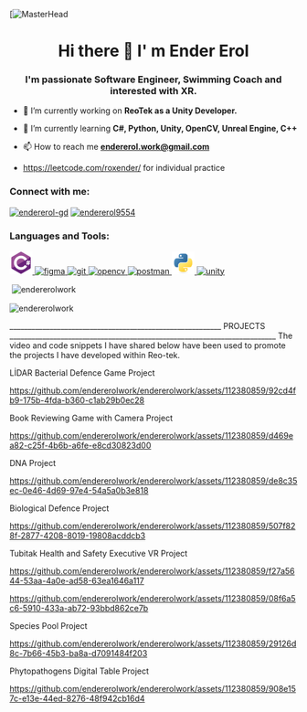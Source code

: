 
 [![MasterHead](https://dotnet.microsoft.com/static/images/games/unity/unity-engine-landscape-swimlane.png?v=qXuAEuTmn1teWmBipAskcg5IpW6Tn2fEunOIqAYui20)
<h1 align="center">Hi there 👋 I' m Ender Erol</h1>
<h3 align="center">I'm passionate Software Engineer, Swimming Coach and interested with XR.</h3>

- 🔭 I’m currently working on **ReoTek as a Unity Developer.**

- 🌱 I’m currently learning **C#, Python, Unity, OpenCV, Unreal Engine, C++**

- 📫 How to reach me **endererol.work@gmail.com**

- https://leetcode.com/roxender/ for individual practice

<h3 align="left">Connect with me:</h3>
<p align="left">
<a href="https://linkedin.com/in/endererol-gd" target="blank"><img align="center" src="https://raw.githubusercontent.com/rahuldkjain/github-profile-readme-generator/master/src/images/icons/Social/linked-in-alt.svg" alt="endererol-gd" height="30" width="40" /></a>
<a href="https://www.youtube.com/c/endererol9554" target="blank"><img align="center" src="https://raw.githubusercontent.com/rahuldkjain/github-profile-readme-generator/master/src/images/icons/Social/youtube.svg" alt="endererol9554" height="30" width="40" /></a>
</p>

<h3 align="left">Languages and Tools:</h3>
<p align="left"> <a href="https://www.w3schools.com/cs/" target="_blank" rel="noreferrer"> <img src="https://raw.githubusercontent.com/devicons/devicon/master/icons/csharp/csharp-original.svg" alt="csharp" width="40" height="40"/> </a> <a href="https://www.figma.com/" target="_blank" rel="noreferrer"> <img src="https://www.vectorlogo.zone/logos/figma/figma-icon.svg" alt="figma" width="40" height="40"/> </a> <a href="https://git-scm.com/" target="_blank" rel="noreferrer"> <img src="https://www.vectorlogo.zone/logos/git-scm/git-scm-icon.svg" alt="git" width="40" height="40"/> </a> <a href="https://opencv.org/" target="_blank" rel="noreferrer"> <img src="https://www.vectorlogo.zone/logos/opencv/opencv-icon.svg" alt="opencv" width="40" height="40"/> </a> <a href="https://postman.com" target="_blank" rel="noreferrer"> <img src="https://www.vectorlogo.zone/logos/getpostman/getpostman-icon.svg" alt="postman" width="40" height="40"/> </a> <a href="https://www.python.org" target="_blank" rel="noreferrer"> <img src="https://raw.githubusercontent.com/devicons/devicon/master/icons/python/python-original.svg" alt="python" width="40" height="40"/> </a> <a href="https://unity.com/" target="_blank" rel="noreferrer"> <img src="https://www.vectorlogo.zone/logos/unity3d/unity3d-icon.svg" alt="unity" width="40" height="40"/> </a> </p>


<p>&nbsp;<img align="center" src="https://github-readme-stats.vercel.app/api?username=endererolwork&show_icons=true&locale=en" alt="endererolwork" /></p>

<p><img align="center" src="https://github-readme-streak-stats.herokuapp.com/?user=endererolwork&" alt="endererolwork" /></p>


__________________________________________________________ PROJECTS _________________________________________________________________________
The video and code snippets I have shared below have been used to promote the projects I have developed within Reo-tek.

LİDAR Bacterial Defence Game Project

https://github.com/endererolwork/endererolwork/assets/112380859/92cd4fb9-175b-4fda-b360-c1ab29b0ec28

Book Reviewing Game with Camera Project

https://github.com/endererolwork/endererolwork/assets/112380859/d469ea82-c25f-4b6b-a6fe-e8cd30823d00

DNA Project

https://github.com/endererolwork/endererolwork/assets/112380859/de8c35ec-0e46-4d69-97e4-54a5a0b3e818


Biological Defence Project

https://github.com/endererolwork/endererolwork/assets/112380859/507f828f-2877-4208-8019-19808acddcb3


Tubitak Health and Safety Executive VR Project

https://github.com/endererolwork/endererolwork/assets/112380859/f27a5644-53aa-4a0e-ad58-63ea1646a117


https://github.com/endererolwork/endererolwork/assets/112380859/08f6a5c6-5910-433a-ab72-93bbd862ce7b

Species Pool Project

https://github.com/endererolwork/endererolwork/assets/112380859/29126d8c-7b66-45b3-ba8a-d7091484f203

Phytopathogens Digital Table Project

https://github.com/endererolwork/endererolwork/assets/112380859/908e157c-e13e-44ed-8276-48f942cb16d4

